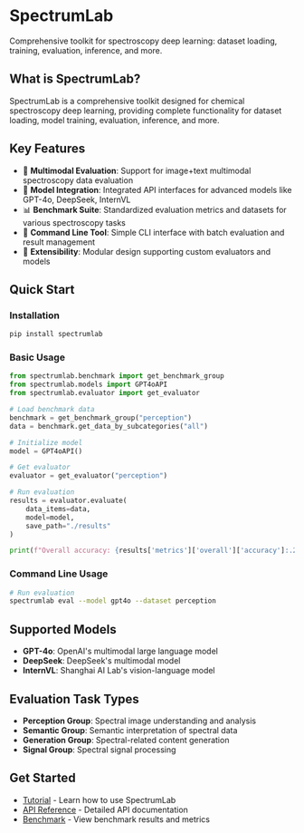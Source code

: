 # SpectrumLab

Comprehensive toolkit for spectroscopy deep learning: dataset loading, training, evaluation, inference, and more.

## What is SpectrumLab?

SpectrumLab is a comprehensive toolkit designed for chemical spectroscopy deep learning, providing complete functionality for dataset loading, model training, evaluation, inference, and more.

## Key Features

- 🔬 **Multimodal Evaluation**: Support for image+text multimodal spectroscopy data evaluation
- 🤖 **Model Integration**: Integrated API interfaces for advanced models like GPT-4o, DeepSeek, InternVL
- 📊 **Benchmark Suite**: Standardized evaluation metrics and datasets for various spectroscopy tasks
- 🚀 **Command Line Tool**: Simple CLI interface with batch evaluation and result management
- 🔧 **Extensibility**: Modular design supporting custom evaluators and models

## Quick Start

### Installation

```bash
pip install spectrumlab
```

### Basic Usage

```python
from spectrumlab.benchmark import get_benchmark_group
from spectrumlab.models import GPT4oAPI
from spectrumlab.evaluator import get_evaluator

# Load benchmark data
benchmark = get_benchmark_group("perception")
data = benchmark.get_data_by_subcategories("all")

# Initialize model
model = GPT4oAPI()

# Get evaluator
evaluator = get_evaluator("perception")

# Run evaluation
results = evaluator.evaluate(
    data_items=data,
    model=model,
    save_path="./results"
)

print(f"Overall accuracy: {results['metrics']['overall']['accuracy']:.2f}%")
```

### Command Line Usage

```bash
# Run evaluation
spectrumlab eval --model gpt4o --dataset perception
```

## Supported Models

- **GPT-4o**: OpenAI's multimodal large language model
- **DeepSeek**: DeepSeek's multimodal model
- **InternVL**: Shanghai AI Lab's vision-language model

## Evaluation Task Types

- **Perception Group**: Spectral image understanding and analysis
- **Semantic Group**: Semantic interpretation of spectral data
- **Generation Group**: Spectral-related content generation
- **Signal Group**: Spectral signal processing

## Get Started

- [Tutorial](/en/tutorial) - Learn how to use SpectrumLab
- [API Reference](/en/api) - Detailed API documentation
- [Benchmark](/en/benchmark) - View benchmark results and metrics
